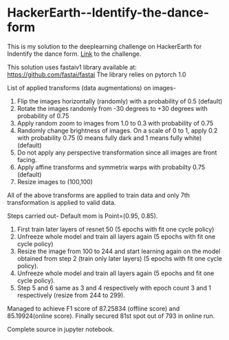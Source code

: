 # HackerEarth--Identify-the-dance-form

This is my solution to the deeplearning challenge on HackerEarth for Indentify the dance form. [Link](https://www.hackerearth.com/challenges/competitive/hackerearth-deep-learning-challenge-identify-dance-form/) to the challenge.

This solution uses fastaiv1 library available at: https://github.com/fastai/fastai
The library relies on pytorch 1.0 

List of applied transforms (data augmentations) on images-
1. Flip the images horizontally (randomly) with a probability of 0.5 (default)
2. Rotate the images randomly from -30 degrees to +30 degrees with probability of 0.75
3. Apply random zoom to images from 1.0 to 0.3 with probability of 0.75
4. Randomly change brightness of images. On a scale of 0 to 1, apply 0.2 with probability 0.75
   (0 means fully dark and 1 means fully white) (default)
5. Do not apply any perspective transformation since all images are front facing.
6. Apply affine transforms and symmetrix warps with probabilty 0.75 (default)
7. Resize images to (100,100)

All of the above transforms are applied to train data and only 7th transformation is applied to valid data.

Steps carried out-
Default mom is Point=(0.95, 0.85).
1. First train later layers of resnet 50 (5 epochs with fit one cycle policy)
2. Unfreeze whole model and train all layers again (5 epochs with fit one cycle policy)
3. Resize the image from 100 to 244 and start learning again on the model obtained from step 2 (train only later layers)
   (5 epochs with fit one cycle policy).
4. Unfreeze whole model and train all layers again (5 epochs and fit one cycle policy).
5. Step 5 and 6 same as 3 and 4 respectively with epoch count 3 and 1 respectively (resize from 244 to 299).

Managed to achieve F1 score of 87.25834 (offline score) and 85.19924(online score). Finally secured 81st spot out of 793 in online run.

Complete source in jupyter notebook.

